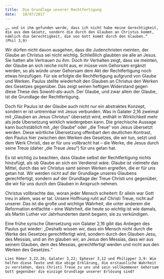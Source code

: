 ```yaml
---
title:  Die Grundlage unserer Rechtfertigung
date:   18/07/2017
---
```


`„… und in ihm gefunden werde, dass ich nicht habe meine Gerechtigkeit, die aus dem Gesetz, sondern die durch den Glauben an Christus kommt, nämlich die Gerechtigkeit, die von Gott kommt durch den Glauben.“ (Phil 3,9)`

Wir dürfen nicht davon ausgehen, dass die Judenchristen meinten, der Glaube an Christus sei nicht wichtig. Schließlich glaubten sie alle an Jesus. Sie hatten alle Vertrauen zu ihm. Doch ihr Verhalten zeigt, dass sie meinten, der Glaube an sich reiche nicht aus, er müsse vom Gehorsam ergänzt werden, so als würde unser Gehorsam dem Akt der Rechtfertigung noch etwas hinzufügen. Für sie erfolgte die Rechtfertigung aufgrund von Glaube und Werken. Paulus stellte wiederholt den Glauben an Christus den Werken des Gesetzes gegenüber. Das zeigt seinen heftigen Widerstand gegen diese These des Sowohl-als-auch. Der Glaube, und zwar allein der Glaube, ist die Grundlage der Rechtfertigung.

Doch für Paulus ist der Glaube auch nicht nur ein abstraktes Konzept, sondern er ist untrennbar mit Jesus verbunden. Was in Galater 2,16 zweimal mit „Glauben an Jesus Christus“ übersetzt wird, enthält in Wirklichkeit mehr als jede Übersetzung wirklich wiedergeben kann. Die griechische Aussage kann buchstäblich mit „der Glaube“ oder „die Treue“ von Jesus übersetzt werden. Diese wörtliche Übersetzung offenbart den deutlichen Kontrast, den Paulus hier zwischen den Werken des Gesetzes, die wir tun, setzt und dem Werk Christi, das er für uns vollbracht hat – die Werke, die Jesus durch seine Treue (daher „die Treue Jesu“) für uns getan hat.

Es ist wichtig zu beachten, dass Glaube selbst der Rechtfertigung nichts hinzufügt, als ob Glaube an sich ein Verdienst wäre. Glaube ist vielmehr das Mittel, durch das wir Christus samt seinen Werken ergreifen, die er für uns getan hat. Wir werden nicht auf der Grundlage unseres Glaubens gerechtfertigt, sondern auf der Grundlage der Treue Christi uns gegenüber, die wir für uns durch den Glauben in Anspruch nehmen.

Christus vollbrachte das, woran jeder Mensch scheitert: Er allein war Gott treu in allem, was er tat. Unsere Hoffnung ruht auf Christi Treue, nicht auf unserer. Das ist die große und wichtige Wahrheit, die unter anderem die Reformation entfachte – eine Wahrheit, die heute so wichtig ist wie damals, als Martin Luther vor Jahrhunderten damit begann, sie zu verkündigen.

Eine frühe syrische Übersetzung von Galater 2,16 gibt das Anliegen des Paulus gut wieder: „Deshalb wissen wir, dass ein Mensch nicht durch die Werke des Gesetzes gerechtfertigt wird, sondern durch den Glauben Jesu, des Messias, und an ihn glauben wir, an Jesus den Messias, dass wir aus seinem Glauben, dem des Messias, gerechtfertigt werden und nicht aus den Werken des Gesetzes.“

`Lies Römer 3,22.26; Galater 3,22; Epheser 3,12 und Philipper 3,9: Wie helfen diese Texte und die obige Erklärung, die erstaunliche Wahrheit zu verstehen, dass Christi Treue zu uns und sein vollkommener Gehorsam Gott gegenüber die einzige Grundlage unserer Erlösung sind?`